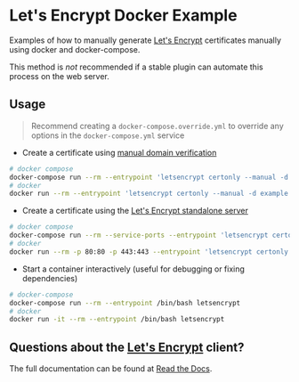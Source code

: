 # Let's Encrypt Docker Example

Examples of how to manually generate [Let's Encrypt](https://letsencrypt.org)
certificates manually using docker and docker-compose.

This method is *not* recommended if a stable plugin can automate this
process on the web server.

## Usage

> Recommend creating a `docker-compose.override.yml` to override any options in the `docker-compose.yml` service

* Create a certificate using [manual domain verification](https://letsencrypt.readthedocs.org/en/latest/using.html#manual)

```bash
# docker compose
docker-compose run --rm --entrypoint 'letsencrypt certonly --manual -d example.com -d www.example.com' letsencrypt
# docker
docker run --rm --entrypoint 'letsencrypt certonly --manual -d example.com -d www.example.com' letsencrypt
```

* Create a certificate using the [Let's Encrypt standalone server](https://letsencrypt.readthedocs.org/en/latest/using.html#standalone)

```bash
# docker compose
docker-compose run --rm --service-ports --entrypoint 'letsencrypt certonly --standalone -d example.com -d www.example.com' letsencrypt
# docker
docker run --rm -p 80:80 -p 443:443 --entrypoint 'letsencrypt certonly --standalone -d example.com -d www.example.com' letsencrypt
```

* Start a container interactively (useful for debugging or fixing dependencies)

```bash
# docker-compose
docker-compose run --rm --entrypoint /bin/bash letsencrypt
# docker
docker run -it --rm --entrypoint /bin/bash letsencrypt
```

## Questions about the [Let's Encrypt](https://letsencrypt.org) client?

The full documentation can be found at [Read the Docs](https://letsencrypt.readthedocs.org/en/latest/intro.html).
